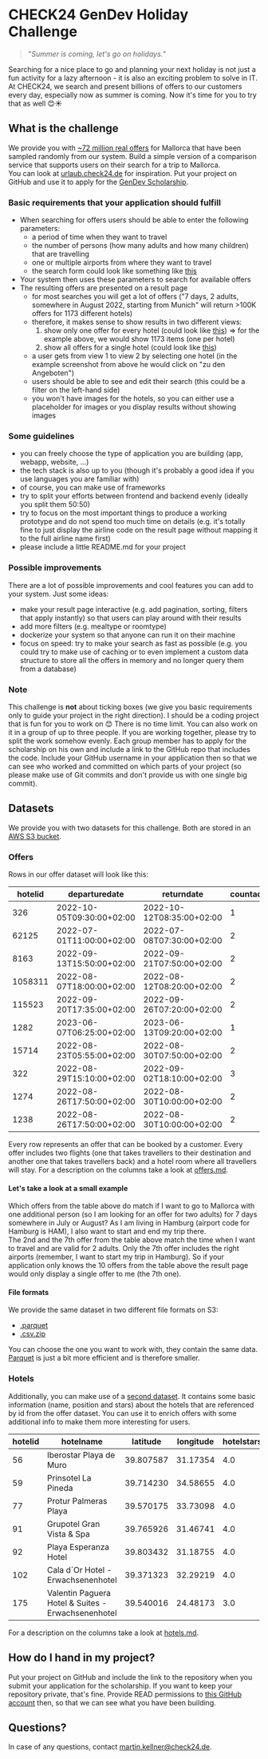 # CHECK24 GenDev Holiday Challenge

> "*Summer is coming, let's go on holidays.*" 

Searching for a nice place to go and planning your next holiday is not just a fun activity for a lazy afternoon - 
it is also an exciting problem to solve in IT.
At CHECK24, we search and present billions of offers to our customers every day, especially now as summer is coming.
Now it's time for you to try that as well 😊☀️

## What is the challenge
We provide you with [~72 million real offers](https://check24-holiday-challenge.s3.eu-central-1.amazonaws.com) for Mallorca that have been sampled randomly from our system.
Build a simple version of a comparison service that supports users on their search for a trip to Mallorca.  
You can look at [urlaub.check24.de](https://urlaub.check24.de) for inspiration. 
Put your project on GitHub and use it to apply for the [GenDev Scholarship](https://check24.de/gen-dev).

### Basic requirements that your application should fulfill
- When searching for offers users should be able to enter the following parameters:
  - a period of time when they want to travel
  - the number of persons (how many adults and how many children) that are travelling
  - one or multiple airports from where they want to travel
  - the search form could look like something like [this](./images/search.png)
- Your system then uses these parameters to search for available offers
- The resulting offers are presented on a result page
  - for most searches you will get a lot of offers ("7 days, 2 adults, somewhere in August 2022, starting from Munich" will return >100K offers for 1173 different hotels)
  - therefore, it makes sense to show results in two different views:
    1) show only one offer for every hotel (could look like [this](./images/result-all-hotels.png)) => for the example above, we would show 1173 items (one per hotel) 
    2) show all offers for a single hotel (could look like [this](./images/result-single-hotel.png))
  - a user gets from view 1 to view 2 by selecting one hotel (in the example screenshot from above he would click on "zu den Angeboten")
  - users should be able to see and edit their search (this could be a filter on the left-hand side)
  - you won't have images for the hotels, so you can either use a placeholder for images or you display results without showing images

### Some guidelines
- you can freely choose the type of application you are building (app, webapp, website, ...)
- the tech stack is also up to you (though it's probably a good idea if you use languages you are familiar with)
- of course, you can make use of frameworks 
- try to split your efforts between frontend and backend evenly (ideally you split them 50:50)
- try to focus on the most important things to produce a working prototype and do not spend too much time on details (e.g. it's totally fine to just display the airline code on the result page without mapping it to the full airline name first) 
- please include a little README.md for your project

### Possible improvements
There are a lot of possible improvements and cool features you can add to your system.
Just some ideas:
- make your result page interactive (e.g. add pagination, sorting, filters that apply instantly) so that users can play around with their results
- add more filters (e.g. mealtype or roomtype)
- dockerize your system so that anyone can run it on their machine
- focus on speed: try to make your search as fast as possible (e.g. you could try to make use of caching or to even implement a custom data structure to store all the offers in memory and no longer query them from a database)

### Note 
This challenge is **not** about ticking boxes 
(we give you basic requirements only to guide your project in the right direction).
I should be a coding project that is fun for you to work on 😊
There is no time limit. 
You can also work on it in a group of up to three people.
If you are working together, please try to split the work somehow evenly.
Each group member has to apply for the scholarship on his own and include a link to the GitHub repo that includes the code.
Include your GitHub username in your application then so that we can see who worked and committed on which parts of your project (so please make use of Git commits and don't provide us with one single big commit).

## Datasets
We provide you with two datasets for this challenge.
Both are stored in an [AWS S3 bucket](https://check24-holiday-challenge.s3.eu-central-1.amazonaws.com).

### Offers
Rows in our offer dataset will look like this:

| hotelid | departuredate             | returndate                | countadults | countchildren | price | inbounddepartureairport | inboundarrivalairport | inboundairline | inboundarrivaldatetime    | outbounddepartureairport | outboundarrivalairport | outboundairline | outboundarrivaldatetime   | mealtype  | oceanview | roomtype    |
|---------|---------------------------|---------------------------|-------------|---------------|-------|-------------------------|-----------------------|----------------|---------------------------|--------------------------|------------------------|-----------------|---------------------------|-----------|-----------|-------------|
| 326     | 2022-10-05T09:30:00+02:00 | 2022-10-12T08:35:00+02:00 | 1           | 1             | 1243  | PMI                     | DUS                   | LH             | 2022-10-12T14:40:00+02:00 | DUS                      | PMI                    | LH              | 2022-10-05T14:25:00+02:00 | halfboard | FALSE     | double      |
| 62125   | 2022-07-01T11:00:00+02:00 | 2022-07-08T07:30:00+02:00 | 2           | 0             | 1710  | PMI                     | LEJ                   | EW             | 2022-07-08T10:00:00+02:00 | LEJ                      | PMI                    | EW              | 2022-07-01T13:30:00+02:00 | none      | FALSE     | apartment   |
| 8163    | 2022-09-13T15:50:00+02:00 | 2022-09-21T07:50:00+02:00 | 2           | 0             | 2093  | PMI                     | FRA                   | DE             | 2022-09-21T10:10:00+02:00 | FRA                      | PMI                    | DE              | 2022-09-13T17:55:00+02:00 | breakfast | FALSE     | double      |
| 1058311 | 2022-08-07T18:00:00+02:00 | 2022-08-12T08:20:00+02:00 | 2           | 0             | 1707  | PMI                     | MUC                   | EWG            | 2022-08-12T10:35:00+02:00 | MUC                      | PMI                    | EWG             | 2022-08-07T20:15:00+02:00 | none      | FALSE     | double      |
| 115523  | 2022-09-20T17:35:00+02:00 | 2022-09-26T07:20:00+02:00 | 2           | 0             | 1866  | PMI                     | SCN                   | EW             | 2022-09-26T09:30:00+02:00 | SCN                      | PMI                    | EW              | 2022-09-20T19:40:00+02:00 | breakfast | FALSE     | juniorsuite |
| 1282    | 2023-06-07T06:25:00+02:00 | 2023-06-13T09:20:00+02:00 | 1           | 0             | 2131  | PMI                     | STR                   | DE             | 2023-06-13T11:25:00+02:00 | STR                      | PMI                    | DE              | 2023-06-07T08:30:00+02:00 | breakfast | FALSE     | single      |
| 15714   | 2022-08-23T05:55:00+02:00 | 2022-08-30T07:50:00+02:00 | 2           | 0             | 1153  | PMI                     | HAM                   | DE             | 2022-08-30T10:35:00+02:00 | HAM                      | PMI                    | DE              | 2022-08-23T08:40:00+02:00 | none      | FALSE     | apartment   |
| 322     | 2022-08-29T15:10:00+02:00 | 2022-09-02T18:10:00+02:00 | 3           | 0             | 1653  | PMI                     | FDH                   | BUC            | 2022-09-02T20:20:00+02:00 | FDH                      | PMI                    | BUC             | 2022-08-29T17:10:00+02:00 | breakfast | FALSE     | triple      |
| 1274    | 2022-08-26T17:50:00+02:00 | 2022-08-30T10:00:00+02:00 | 2           | 0             | 980   | PMI                     | STR                   | VY             | 2022-08-30T12:10:00+02:00 | STR                      | PMI                    | EW              | 2022-08-26T19:50:00+02:00 | breakfast | FALSE     | double      |
| 1238    | 2022-08-26T17:50:00+02:00 | 2022-08-30T10:00:00+02:00 | 2           | 0             | 1175  | PMI                     | STR                   | VY             | 2022-08-30T12:10:00+02:00 | STR                      | PMI                    | EW              | 2022-08-26T19:50:00+02:00 | halfboard | FALSE     | double      |

Every row represents an offer that can be booked by a customer. 
Every offer includes two flights (one that takes travellers to their destination and another one that takes travellers back) and a hotel room where all travellers will stay.
For a description on the columns take a look at [offers.md](./offers.md).

#### Let's take a look at a small example
Which offers from the table above do match if I want to go to Mallorca with one additional person (so I am looking for an offer for two adults) for 7 days somewhere in July or August?
As I am living in Hamburg (airport code for Hamburg is HAM), I also want to start and end my trip there.  
The 2nd and the 7th offer from the table above match the time when I want to travel and are valid for 2 adults.
Only the 7th offer includes the right airports (remember, I want to start my trip in Hamburg).
So if your application only knows the 10 offers from the table above the result page would only display a single offer to me (the 7th one).

#### File formats
We provide the same dataset in two different file formats on S3:
- [.parquet](https://check24-holiday-challenge.s3.eu-central-1.amazonaws.com/offers.parquet)
- [.csv.zip](https://check24-holiday-challenge.s3.eu-central-1.amazonaws.com/offers.csv.zip)

You can choose the one you want to work with, they contain the same data.
[Parquet](https://parquet.apache.org/docs/) is just a bit more efficient and is therefore smaller.

### Hotels
Additionally, you can make use of a [second dataset](https://check24-holiday-challenge.s3.eu-central-1.amazonaws.com/hotels.csv). 
It contains some basic information (name, position and stars) about the hotels that are referenced by id from the offer dataset.
You can use it to enrich offers with some additional info to make them more interesting for users.

| hotelid | hotelname                                          | latitude  | longitude | hotelstars |
|---------|----------------------------------------------------|-----------|-----------|------------|
| 56      | Iberostar Playa de Muro                            | 39.807587 | 31.17354  | 4.0        |
| 59      | Prinsotel La Pineda                                | 39.714230 | 34.58655  | 4.0        |
| 77      | Protur Palmeras Playa                              | 39.570175 | 33.73098  | 4.0        |
| 91      | Grupotel Gran Vista & Spa                          | 39.765926 | 31.46741  | 4.0        |
| 92      | Playa Esperanza Hotel                              | 39.803432 | 31.18755  | 4.0        |
| 102     | Cala d´Or Hotel - Erwachsenenhotel                 | 39.371323 | 32.29219  | 4.0        |
| 175     | Valentin Paguera Hotel & Suites - Erwachsenenhotel | 39.540016 | 24.48173  | 3.0        |

For a description on the columns take a look at [hotels.md](./hotels.md).

## How do I hand in my project?
Put your project on GitHub and include the link to the repository when you submit your application for the scholarship.
If you want to keep your repository private, that's fine.
Provide READ permissions to [this GitHub account](https://github.com/Hackfred) then, so that we can see what you have been building. 

## Questions?
In case of any questions, contact martin.kellner@check24.de.

